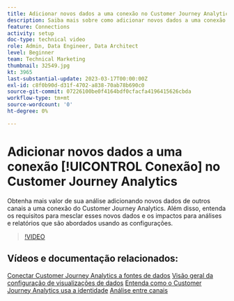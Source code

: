 ```yaml
---
title: Adicionar novos dados a uma conexão no Customer Journey Analytics
description: Saiba mais sobre como adicionar novos dados a uma conexão do Customer Journey Analytics para obter mais valor de sua análise.
feature: Connections
activity: setup
doc-type: technical video
role: Admin, Data Engineer, Data Architect
level: Beginner
team: Technical Marketing
thumbnail: 32549.jpg
kt: 3965
last-substantial-update: 2023-03-17T00:00:00Z
exl-id: c8f0b90d-d31f-4702-a838-70ab78b690c0
source-git-commit: 07226100be0f4164bdf0cfacfa4196415626cbda
workflow-type: tm+mt
source-wordcount: '0'
ht-degree: 0%

---
```


# Adicionar novos dados a uma conexão [!UICONTROL Conexão] no Customer Journey Analytics

Obtenha mais valor de sua análise adicionando novos dados de outros canais a uma conexão do Customer Journey Analytics. Além disso, entenda os requisitos para mesclar esses novos dados e os impactos para análises e relatórios que são abordados usando as configurações.

>[!VIDEO](https://video.tv.adobe.com/v/32549/?learn=on&quality=12)

## Vídeos e documentação relacionados:

[Conectar Customer Journey Analytics a fontes de dados](https://experienceleague.adobe.com/docs/customer-journey-analytics-learn/tutorials/connections/connecting-customer-journey-analytics-to-data-sources-in-platform.html)
[Visão geral da configuração de visualizações de dados](https://experienceleague.adobe.com/docs/customer-journey-analytics-learn/tutorials/data-views/overview-of-configuring-data-views-for-cja.html)
[Entenda como o Customer Journey Analytics usa a identidade](https://experienceleague.adobe.com/docs/customer-journey-analytics-learn/tutorials/visitor-id/understanding-how-customer-journey-analytics-uses-identity.html)
[Análise entre canais](https://experienceleague.adobe.com/docs/analytics-platform/using/cca/overview.html?lang=pt-BR)